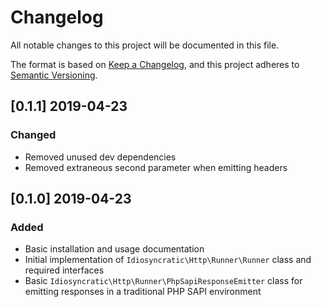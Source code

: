 # Changelog
All notable changes to this project will be documented in this file.

The format is based on [Keep a Changelog](https://keepachangelog.com/en/1.0.0/),
and this project adheres to [Semantic Versioning](https://semver.org/spec/v2.0.0.html).

## [0.1.1] 2019-04-23
### Changed
- Removed unused dev dependencies
- Removed extraneous second parameter when emitting headers

## [0.1.0] 2019-04-23
### Added
- Basic installation and usage documentation
- Initial implementation of `Idiosyncratic\Http\Runner\Runner` class and required interfaces
- Basic `Idiosyncratic\Http\Runner\PhpSapiResponseEmitter` class for emitting responses in a traditional PHP SAPI environment

